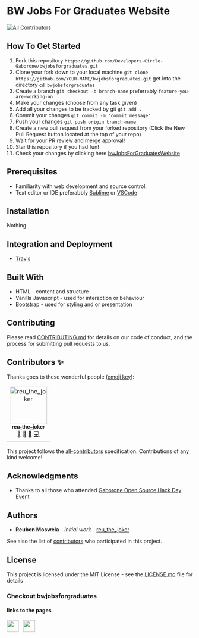 # BW Jobs For Graduates Website

[![All Contributors](https://img.shields.io/badge/all_contributors-1-orange.svg?style=flat-square)](#contributors)


## How To Get Started
1. Fork this repository
`https://github.com/Developers-Circle-Gaborone/bwjobsforgraduates.git`
2. Clone your fork down to your local machine
`git clone https://github.com/YOUR-NAME/bwjobsforgraduates.git`
get into the directory
`cd bwjobsforgraduates`
3. Create a branch
`git checkout -b branch-name`
preferrably `feature-you-are-working-on`
4. Make your changes (choose from any task given)
5. Add all your changes to be tracked by git 
`git add .`
6. Commit your changes
`git commit -m 'commit message'`
7. Push your changes
`git push origin branch-name`
8. Create a new pull request from your forked repository (Click the New Pull Request button located at the top of your repo)
9. Wait for your PR review and merge approval!
10. Star this repository if you had fun!
11. Check your changes by clicking here [bwJobsForGraduatesWebsite](http://bwjobsforgraduates.s3-website.us-east-2.amazonaws.com/)

## Prerequisites

* Familiarity with web development and source control.
* Text editor or IDE preferabbly [Sublime](https://www.sublimetext.com/) or [VSCode](https://code.visualstudio.com/) 

## Installation

Nothing 

## Integration and Deployment

* [Travis](https://travis-ci.org/)

## Built With

* HTML - content and structure
* Vanilla Javascript - used for interaction or behaviour
* [Bootstrap](https://getbootstrap.com/) - used for styling and or presentation

## Contributing

Please read [CONTRIBUTING.md](CONTRIBUTING.md) for details on our code of conduct, and the process for submitting pull requests to us.

## Contributors ✨

Thanks goes to these wonderful people ([emoji key](https://allcontributors.org/docs/en/emoji-key)):

<!-- ALL-CONTRIBUTORS-LIST:START - Do not remove or modify this section -->
<!-- prettier-ignore -->
<table>
  <tr>
    <td align="center"><a href="https://github.com/rmoswela"><img src="https://avatars3.githubusercontent.com/u/22495555?v=4" width="100px;" alt="reu_the_joker"/><br /><sub><b>reu_the_joker</b></sub></a><br /><a href="#ideas-rmoswela" title="Ideas, Planning, & Feedback">🤔</a> <a href="#design-rmoswela" title="Design">🎨</a> <a href="https://github.com/Developers-Circle-Gaborone/bwjobsforgraduates/commits?author=rmoswela" title="Documentation">📖</a> <a href="https://github.com/Developers-Circle-Gaborone/bwjobsforgraduates/commits?author=rmoswela" title="Code">💻</a></td>
  </tr>
</table>

<!-- ALL-CONTRIBUTORS-LIST:END -->

This project follows the [all-contributors](https://github.com/all-contributors/all-contributors) specification. Contributions of any kind welcome!

## Acknowledgments

* Thanks to all those who attended [Gaborone Open Source Hack Day Event](https://hacktoberfestgabz19.splashthat.com/)

## Authors

* **Reuben Moswela** - *Initial work* - [reu_the_joker](https://github.com/rmoswela)

See also the list of [contributors](#contributors-✨) who participated in this project.

## License

This project is licensed under the MIT License - see the [LICENSE.md](LICENSE.md) file for details


### Checkout bwjobsforgraduates
#### links to the pages
<a href="https://www.facebook.com/bwjobsforgraduates/" target="_blank"><img height="32" width="32" src="https://cdn.jsdelivr.net/npm/simple-icons@latest/icons/facebook.svg" /></a> &nbsp;&nbsp;<a href="https://twitter.com/bwjobsforgraduates" target="_blank"><img height="32" width="32" src="https://cdn.jsdelivr.net/npm/simple-icons@latest/icons/twitter.svg" /></a>